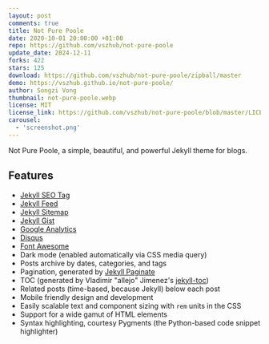 ```yaml
---
layout: post
comments: true
title: Not Pure Poole
date: 2020-10-01 20:00:00 +01:00
repo: https://github.com/vszhub/not-pure-poole
update_date: 2024-12-11
forks: 422
stars: 125
download: https://github.com/vszhub/not-pure-poole/zipball/master
demo: https://vszhub.github.io/not-pure-poole/
author: Songzi Vong
thumbnail: not-pure-poole.webp
license: MIT
license_link: https://github.com/vszhub/not-pure-poole/blob/master/LICENSE.md
carousel:
  - 'screenshot.png'
---
```


Not Pure Poole, a simple, beautiful, and powerful Jekyll theme for blogs.

## Features

* [Jekyll SEO Tag](https://github.com/jekyll/jekyll-seo-tag)
* [Jekyll Feed](https://github.com/jekyll/jekyll-feed)
* [Jekyll Sitemap](https://github.com/jekyll/jekyll-sitemap)
* [Jekyll Gist](https://github.com/jekyll/jekyll-gist)
* [Google Analytics](https://analytics.google.com/)
* [Disqus](https://disqus.com/)
* [Font Awesome](https://fontawesome.com/)
* Dark mode (enabled automatically via CSS media query)
* Posts archive by dates, categories, and tags
* Pagination, generated by [Jekyll Paginate](https://github.com/jekyll/jekyll-paginate)
* TOC (generated by Vladimir "allejo" Jimenez's [jekyll-toc](https://github.com/allejo/jekyll-toc))
* Related posts (time-based, because Jekyll) below each post
* Mobile friendly design and development
* Easily scalable text and component sizing with `rem` units in the CSS
* Support for a wide gamut of HTML elements
* Syntax highlighting, courtesy Pygments (the Python-based code snippet highlighter)
